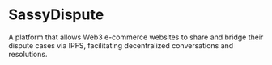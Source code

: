 # SassyDispute
A platform that allows Web3 e-commerce websites to share and bridge their dispute cases via IPFS, facilitating decentralized conversations and resolutions.
